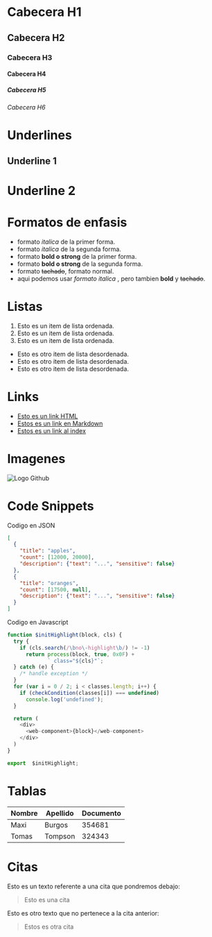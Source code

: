# Cabecera H1
## Cabecera H2
### Cabecera H3
#### Cabecera H4
##### Cabecera H5
###### Cabecera H6

# Underlines

Underline 1
-------------------------

Underline 2
=========================

# Formatos de enfasis

- formato *italica* de la primer forma.
- formato *italica* de la segunda forma.
- formato **bold o strong** de la primer forma.
- formato **bold o strong** de la segunda forma.
- formato ~~tachado~~, formato normal.
- aqui podemos usar *formato italica* , pero tambien **bold** y ~~tachado~~.

# Listas

1. Esto es un item de lista ordenada.
2. Esto es un item de lista ordenada.
3. Esto es un item de lista ordenada.

- Esto es otro item de lista desordenada.
- Esto es otro item de lista desordenada.
- Esto es otro item de lista desordenada.

# Links

- <a href="http://www.google.com"> Esto es un link HTML </a>
- [Estos es un link en Markdown](http://www.google.com)
- [Estos es un link al index](index.html)


# Imagenes

![Logo Github](https://cdn-icons-png.flaticon.com/512/25/25231.png)

# Code Snippets

Codigo en JSON

```JSON
[
  {
    "title": "apples",
    "count": [12000, 20000],
    "description": {"text": "...", "sensitive": false}
  },
  {
    "title": "oranges",
    "count": [17500, null],
    "description": {"text": "...", "sensitive": false}
  }
]
``` 
Codigo en Javascript

```Javascript
function $initHighlight(block, cls) {
  try {
    if (cls.search(/\bno\-highlight\b/) != -1)
      return process(block, true, 0x0F) +
             ` class="${cls}"`;
  } catch (e) {
    /* handle exception */
  }
  for (var i = 0 / 2; i < classes.length; i++) {
    if (checkCondition(classes[i]) === undefined)
      console.log('undefined');
  }

  return (
    <div>
      <web-component>{block}</web-component>
    </div>
  )
}

export  $initHighlight;

```

# Tablas

|Nombre | Apellido | Documento | 
|-------|----------|-----------|
| Maxi  | Burgos   |  354681   |
| Tomas | Tompson  |  324343   |


# Citas

Esto es un texto referente a una cita que pondremos debajo:

> Esto es una cita

Esto es otro texto que no pertenece a la cita anterior:
> Estos es otra cita











